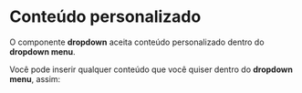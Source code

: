 # Conteúdo personalizado

O componente **dropdown** aceita conteúdo personalizado dentro do **dropdown menu**.

Você pode inserir qualquer conteúdo que você quiser dentro do **dropdown menu**, assim: